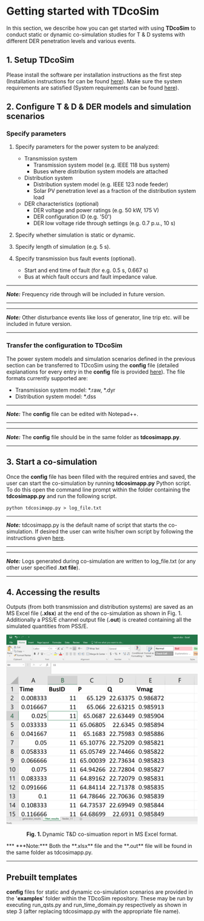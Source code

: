 # Getting started with TDcoSim

In this section, we describe how you can get started with using **TDcoSim** to conduct static or dynamic co-simulation studies for T & D systems with different DER penetration levels and various events.

## 1. Setup TDcoSim

Please install the software per installation instructions as the first step (Installation instructions for can be found [here](user_guide_installation.md#installation)). Make sure the system requirements are satisfied (System requirements can be found [here](user_guide_sys_requirements.md)). 

## 2. Configure T & D & DER models and simulation scenarios

### Specify parameters
1. Specify parameters for the power system to be analyzed:
   
   * Transmission system
        * Transmission system model (e.g. IEEE 118 bus system)
        * Buses where distribution system models are attached
   * Distribution system
        * Distribution system model (e.g. IEEE 123 node feeder)
        * Solar PV penetration level as a fraction of the distribution system load
   * DER characteristics (optional)
        * DER voltage and power ratings (e.g. 50 kW, 175 V)
        * DER configuration ID (e.g. '50')
        * DER low voltage ride through settings (e.g. 0.7 p.u., 10 s)
   
2. Specify whether simulation is static or dynamic.

3. Specify length of simulation (e.g. 5 s).

4. Specify transmission bus fault events (optional).

   * Start and end time of fault (for e.g. 0.5 s, 0.667 s)
   * Bus at which fault occurs and fault impedance value.

***
***Note:*** Frequency ride through will be included in future version.

***
***
***Note:*** Other disturbance events like loss of generator, line trip etc. will be included in future version.

***

### Transfer the configuration to TDcoSim

The power system models and simulation scenarios defined in the previous section can be transferred to TDcoSim using the **config** file (detailed explanations for every entry in the **config** file is provided [here](user_guide_understanding_config.md#understanding-the-config-file)). The file formats currently supported are:

* Transmission system model: *.raw, *.dyr
* Distribution system model: *.dss

***
***Note:*** The **config** file can be edited with Notepad++.

***
***
***Note:*** The **config** file should be in the same folder as **tdcosimapp.py**.

***

## 3.  Start a co-simulation

Once the **config** file has been filled with the required entries and saved, the user can start the co-simulation by running **tdcosimapp.py** Python script. To do this open the command line prompt within the folder containing the **tdcosimapp.py** and run the following script.

```
python tdcosimapp.py > log_file.txt
```

***
***Note:*** tdcosimapp.py is the default name of script that starts the co-simulation. If desired the user can write his/her own script by following the instructions given [here](user_guide_using_tdcosim.md#tdcosim-advanced-usage).

***
***
***Note:*** Logs generated during co-simulation are written to log_file.txt (or any other user specified **.txt file**).

***

## 4.  Accessing the results

Outputs (from both transmission and distribution systems) are saved as an MS Excel file (**.xlsx**) at the end of the co-simulation as shown in Fig. 1. Additionally a PSS/E channel output file (**.out**) is created containing all the simulated quantities from PSS/E.

![report example](images/report_example.png)
<p align="center">
  <strong>Fig. 1. </strong>Dynamic T&D co-simuation report in MS Excel format.
</p>
***
***Note:*** Both the **.xlsx** file and the **.out** file will be found in the same folder as tdcosimapp.py.

***

## Prebuilt templates

**config** files for static and dynamic co-simulation scenarios are provided in the '**examples**' folder within the TDcoSim repository. These may be run by executing run_qsts.py and run_time_domain.py respectively as shown in step 3 (after replacing tdcosimapp.py with the appropriate file name).
